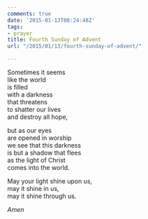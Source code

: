 ```yaml
---
comments: true
date: '2015-01-13T08:24:48Z'
tags:
- prayer
title: Fourth Sunday of Advent
url: "/2015/01/13/fourth-sunday-of-advent/"

---
```

Sometimes it seems  
like the world  
is filled  
with a darkness  
that threatens  
to shatter our lives  
and destroy all hope,

but as our eyes  
are opened in worship  
we see that this darkness  
is but a shadow that flees  
as the light of Christ  
comes into the world.

May your light shine upon us,  
may it shine in us,  
may it shine through us.

*Amen*


